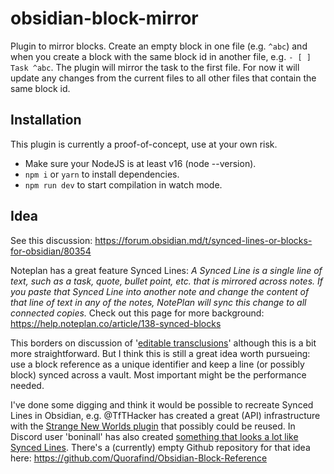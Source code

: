 # obsidian-block-mirror
Plugin to mirror blocks. Create an empty block in one file (e.g. `^abc`) and when you create a block with the same block id in another file, e.g.  `- [ ] Task ^abc`. The plugin will mirror the task to the first file. For now it will update any changes from the current files to all other files that contain the same block id.

## Installation
This plugin is currently a proof-of-concept, use at your own risk.

- Make sure your NodeJS is at least v16 (node --version).
- `npm i` or `yarn` to install dependencies.
- `npm run dev` to start compilation in watch mode.

## Idea
See this discussion: https://forum.obsidian.md/t/synced-lines-or-blocks-for-obsidian/80354

Noteplan has a great feature Synced Lines: *A Synced Line is a single line of text, such as a task, quote, bullet point, etc. that is mirrored across notes. If you paste that Synced Line into another note and change the content of that line of text in any of the notes, NotePlan will sync this change to all connected copies.* Check out this page for more background: https://help.noteplan.co/article/138-synced-blocks

This borders on discussion of '[editable transclusions](https://forum.obsidian.md/t/edit-transcluded-embedded-notes-blocks-in-place-likely-requires-wyswyg-first/15339)' although this is a bit more straightforward. But I think this is still a great idea worth pursueing: use a block reference as a unique identifier and keep a line (or possibly block) synced across a vault. Most important might be the performance needed.

I've done some digging and think it would be possible to recreate Synced Lines in Obsidian, e.g. @TfTHacker has created a great (API) infrastructure with the [Strange New Worlds plugin](https://github.com/TfTHacker/obsidian42-strange-new-worlds) that possibly could be reused. In Discord user 'boninall' has also created [something that looks a lot like Synced Lines](https://discord.com/channels/686053708261228577/855181471643861002/threads/1186842745499816006). There's a (currently) empty Github repository for that idea here: https://github.com/Quorafind/Obsidian-Block-Reference


